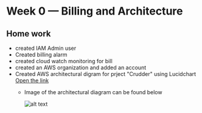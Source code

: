 # Week 0 — Billing and Architecture 
## Home work
  - created IAM Admin user
  - Created billing alarm
  - created cloud watch monitoring for bill
  - created an AWS organization and added an account
  - Created AWS architectural digram for prject "Crudder" using Lucidchart 
    [Open the link ](https://lucid.app/lucidchart/4a0ec6d3-c5d1-4a0e-890e-4744ca4e0315/edit?viewport_loc=118%2C-2897%2C1366%2C614%2C0_0&invitationId=inv_93012b8a-6da3-4d49-82fb-b48367079750)
      - Image of the architectural diagram can be found below
    
          ![alt text](https://lucid.app/lucidchart/4a0ec6d3-c5d1-4a0e-890e-4744ca4e0315/edit?viewport_loc=118%2C-2897%2C1366%2C614%2C0_0&invitationId=inv_93012b8a-6da3-4d49-82fb-b48367079750)
